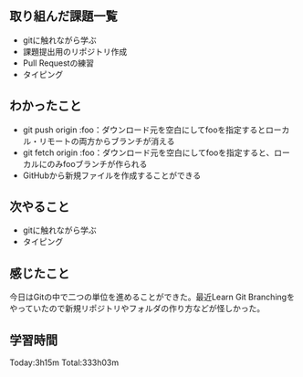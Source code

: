 ## 取り組んだ課題一覧
 - gitに触れながら学ぶ
 - 課題提出用のリポジトリ作成
 - Pull Requestの練習
 - タイピング
## わかったこと
 - git push origin  :foo：ダウンロード元を空白にしてfooを指定するとローカル・リモートの両方からブランチが消える
 - git fetch origin  :foo：ダウンロード元を空白にしてfooを指定すると、ローカルにのみfooブランチが作られる
 - GitHubから新規ファイルを作成することができる
## 次やること
 - gitに触れながら学ぶ
 - タイピング
## 感じたこと
今日はGitの中で二つの単位を進めることができた。最近Learn Git Branchingをやっていたので新規リポジトリやフォルダの作り方などが怪しかった。
## 学習時間
Today:3h15m  Total:333h03m